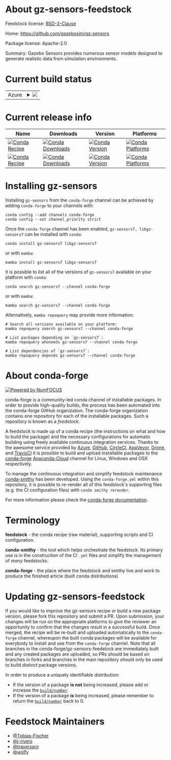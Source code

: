 About gz-sensors-feedstock
==========================

Feedstock license: [BSD-3-Clause](https://github.com/conda-forge/gz-sensors-feedstock/blob/main/LICENSE.txt)

Home: https://github.com/gazebosim/gz-sensors

Package license: Apache-2.0

Summary: Gazebo Sensors provides numerous sensor models designed to generate realistic data from simulation environments.

Current build status
====================


<table>
    
  <tr>
    <td>Azure</td>
    <td>
      <details>
        <summary>
          <a href="https://dev.azure.com/conda-forge/feedstock-builds/_build/latest?definitionId=17654&branchName=main">
            <img src="https://dev.azure.com/conda-forge/feedstock-builds/_apis/build/status/gz-sensors-feedstock?branchName=main">
          </a>
        </summary>
        <table>
          <thead><tr><th>Variant</th><th>Status</th></tr></thead>
          <tbody><tr>
              <td>linux_64_libprotobuf3.21ogre1.10</td>
              <td>
                <a href="https://dev.azure.com/conda-forge/feedstock-builds/_build/latest?definitionId=17654&branchName=main">
                  <img src="https://dev.azure.com/conda-forge/feedstock-builds/_apis/build/status/gz-sensors-feedstock?branchName=main&jobName=linux&configuration=linux%20linux_64_libprotobuf3.21ogre1.10" alt="variant">
                </a>
              </td>
            </tr><tr>
              <td>linux_64_libprotobuf3.21ogre1.12</td>
              <td>
                <a href="https://dev.azure.com/conda-forge/feedstock-builds/_build/latest?definitionId=17654&branchName=main">
                  <img src="https://dev.azure.com/conda-forge/feedstock-builds/_apis/build/status/gz-sensors-feedstock?branchName=main&jobName=linux&configuration=linux%20linux_64_libprotobuf3.21ogre1.12" alt="variant">
                </a>
              </td>
            </tr><tr>
              <td>linux_64_libprotobuf4.23.2ogre1.10</td>
              <td>
                <a href="https://dev.azure.com/conda-forge/feedstock-builds/_build/latest?definitionId=17654&branchName=main">
                  <img src="https://dev.azure.com/conda-forge/feedstock-builds/_apis/build/status/gz-sensors-feedstock?branchName=main&jobName=linux&configuration=linux%20linux_64_libprotobuf4.23.2ogre1.10" alt="variant">
                </a>
              </td>
            </tr><tr>
              <td>linux_64_libprotobuf4.23.2ogre1.12</td>
              <td>
                <a href="https://dev.azure.com/conda-forge/feedstock-builds/_build/latest?definitionId=17654&branchName=main">
                  <img src="https://dev.azure.com/conda-forge/feedstock-builds/_apis/build/status/gz-sensors-feedstock?branchName=main&jobName=linux&configuration=linux%20linux_64_libprotobuf4.23.2ogre1.12" alt="variant">
                </a>
              </td>
            </tr><tr>
              <td>linux_aarch64_libprotobuf3.21ogre1.10</td>
              <td>
                <a href="https://dev.azure.com/conda-forge/feedstock-builds/_build/latest?definitionId=17654&branchName=main">
                  <img src="https://dev.azure.com/conda-forge/feedstock-builds/_apis/build/status/gz-sensors-feedstock?branchName=main&jobName=linux&configuration=linux%20linux_aarch64_libprotobuf3.21ogre1.10" alt="variant">
                </a>
              </td>
            </tr><tr>
              <td>linux_aarch64_libprotobuf3.21ogre1.12</td>
              <td>
                <a href="https://dev.azure.com/conda-forge/feedstock-builds/_build/latest?definitionId=17654&branchName=main">
                  <img src="https://dev.azure.com/conda-forge/feedstock-builds/_apis/build/status/gz-sensors-feedstock?branchName=main&jobName=linux&configuration=linux%20linux_aarch64_libprotobuf3.21ogre1.12" alt="variant">
                </a>
              </td>
            </tr><tr>
              <td>linux_aarch64_libprotobuf4.23.2ogre1.10</td>
              <td>
                <a href="https://dev.azure.com/conda-forge/feedstock-builds/_build/latest?definitionId=17654&branchName=main">
                  <img src="https://dev.azure.com/conda-forge/feedstock-builds/_apis/build/status/gz-sensors-feedstock?branchName=main&jobName=linux&configuration=linux%20linux_aarch64_libprotobuf4.23.2ogre1.10" alt="variant">
                </a>
              </td>
            </tr><tr>
              <td>linux_aarch64_libprotobuf4.23.2ogre1.12</td>
              <td>
                <a href="https://dev.azure.com/conda-forge/feedstock-builds/_build/latest?definitionId=17654&branchName=main">
                  <img src="https://dev.azure.com/conda-forge/feedstock-builds/_apis/build/status/gz-sensors-feedstock?branchName=main&jobName=linux&configuration=linux%20linux_aarch64_libprotobuf4.23.2ogre1.12" alt="variant">
                </a>
              </td>
            </tr><tr>
              <td>linux_ppc64le_libprotobuf3.21ogre1.10</td>
              <td>
                <a href="https://dev.azure.com/conda-forge/feedstock-builds/_build/latest?definitionId=17654&branchName=main">
                  <img src="https://dev.azure.com/conda-forge/feedstock-builds/_apis/build/status/gz-sensors-feedstock?branchName=main&jobName=linux&configuration=linux%20linux_ppc64le_libprotobuf3.21ogre1.10" alt="variant">
                </a>
              </td>
            </tr><tr>
              <td>linux_ppc64le_libprotobuf3.21ogre1.12</td>
              <td>
                <a href="https://dev.azure.com/conda-forge/feedstock-builds/_build/latest?definitionId=17654&branchName=main">
                  <img src="https://dev.azure.com/conda-forge/feedstock-builds/_apis/build/status/gz-sensors-feedstock?branchName=main&jobName=linux&configuration=linux%20linux_ppc64le_libprotobuf3.21ogre1.12" alt="variant">
                </a>
              </td>
            </tr><tr>
              <td>linux_ppc64le_libprotobuf4.23.2ogre1.10</td>
              <td>
                <a href="https://dev.azure.com/conda-forge/feedstock-builds/_build/latest?definitionId=17654&branchName=main">
                  <img src="https://dev.azure.com/conda-forge/feedstock-builds/_apis/build/status/gz-sensors-feedstock?branchName=main&jobName=linux&configuration=linux%20linux_ppc64le_libprotobuf4.23.2ogre1.10" alt="variant">
                </a>
              </td>
            </tr><tr>
              <td>linux_ppc64le_libprotobuf4.23.2ogre1.12</td>
              <td>
                <a href="https://dev.azure.com/conda-forge/feedstock-builds/_build/latest?definitionId=17654&branchName=main">
                  <img src="https://dev.azure.com/conda-forge/feedstock-builds/_apis/build/status/gz-sensors-feedstock?branchName=main&jobName=linux&configuration=linux%20linux_ppc64le_libprotobuf4.23.2ogre1.12" alt="variant">
                </a>
              </td>
            </tr><tr>
              <td>osx_64_libprotobuf3.21ogre1.10</td>
              <td>
                <a href="https://dev.azure.com/conda-forge/feedstock-builds/_build/latest?definitionId=17654&branchName=main">
                  <img src="https://dev.azure.com/conda-forge/feedstock-builds/_apis/build/status/gz-sensors-feedstock?branchName=main&jobName=osx&configuration=osx%20osx_64_libprotobuf3.21ogre1.10" alt="variant">
                </a>
              </td>
            </tr><tr>
              <td>osx_64_libprotobuf3.21ogre1.12</td>
              <td>
                <a href="https://dev.azure.com/conda-forge/feedstock-builds/_build/latest?definitionId=17654&branchName=main">
                  <img src="https://dev.azure.com/conda-forge/feedstock-builds/_apis/build/status/gz-sensors-feedstock?branchName=main&jobName=osx&configuration=osx%20osx_64_libprotobuf3.21ogre1.12" alt="variant">
                </a>
              </td>
            </tr><tr>
              <td>osx_64_libprotobuf4.23.2ogre1.10</td>
              <td>
                <a href="https://dev.azure.com/conda-forge/feedstock-builds/_build/latest?definitionId=17654&branchName=main">
                  <img src="https://dev.azure.com/conda-forge/feedstock-builds/_apis/build/status/gz-sensors-feedstock?branchName=main&jobName=osx&configuration=osx%20osx_64_libprotobuf4.23.2ogre1.10" alt="variant">
                </a>
              </td>
            </tr><tr>
              <td>osx_64_libprotobuf4.23.2ogre1.12</td>
              <td>
                <a href="https://dev.azure.com/conda-forge/feedstock-builds/_build/latest?definitionId=17654&branchName=main">
                  <img src="https://dev.azure.com/conda-forge/feedstock-builds/_apis/build/status/gz-sensors-feedstock?branchName=main&jobName=osx&configuration=osx%20osx_64_libprotobuf4.23.2ogre1.12" alt="variant">
                </a>
              </td>
            </tr><tr>
              <td>osx_arm64_libprotobuf3.21ogre1.10</td>
              <td>
                <a href="https://dev.azure.com/conda-forge/feedstock-builds/_build/latest?definitionId=17654&branchName=main">
                  <img src="https://dev.azure.com/conda-forge/feedstock-builds/_apis/build/status/gz-sensors-feedstock?branchName=main&jobName=osx&configuration=osx%20osx_arm64_libprotobuf3.21ogre1.10" alt="variant">
                </a>
              </td>
            </tr><tr>
              <td>osx_arm64_libprotobuf3.21ogre1.12</td>
              <td>
                <a href="https://dev.azure.com/conda-forge/feedstock-builds/_build/latest?definitionId=17654&branchName=main">
                  <img src="https://dev.azure.com/conda-forge/feedstock-builds/_apis/build/status/gz-sensors-feedstock?branchName=main&jobName=osx&configuration=osx%20osx_arm64_libprotobuf3.21ogre1.12" alt="variant">
                </a>
              </td>
            </tr><tr>
              <td>osx_arm64_libprotobuf4.23.2ogre1.10</td>
              <td>
                <a href="https://dev.azure.com/conda-forge/feedstock-builds/_build/latest?definitionId=17654&branchName=main">
                  <img src="https://dev.azure.com/conda-forge/feedstock-builds/_apis/build/status/gz-sensors-feedstock?branchName=main&jobName=osx&configuration=osx%20osx_arm64_libprotobuf4.23.2ogre1.10" alt="variant">
                </a>
              </td>
            </tr><tr>
              <td>osx_arm64_libprotobuf4.23.2ogre1.12</td>
              <td>
                <a href="https://dev.azure.com/conda-forge/feedstock-builds/_build/latest?definitionId=17654&branchName=main">
                  <img src="https://dev.azure.com/conda-forge/feedstock-builds/_apis/build/status/gz-sensors-feedstock?branchName=main&jobName=osx&configuration=osx%20osx_arm64_libprotobuf4.23.2ogre1.12" alt="variant">
                </a>
              </td>
            </tr><tr>
              <td>win_64_libprotobuf3.21ogre1.10</td>
              <td>
                <a href="https://dev.azure.com/conda-forge/feedstock-builds/_build/latest?definitionId=17654&branchName=main">
                  <img src="https://dev.azure.com/conda-forge/feedstock-builds/_apis/build/status/gz-sensors-feedstock?branchName=main&jobName=win&configuration=win%20win_64_libprotobuf3.21ogre1.10" alt="variant">
                </a>
              </td>
            </tr><tr>
              <td>win_64_libprotobuf3.21ogre1.12</td>
              <td>
                <a href="https://dev.azure.com/conda-forge/feedstock-builds/_build/latest?definitionId=17654&branchName=main">
                  <img src="https://dev.azure.com/conda-forge/feedstock-builds/_apis/build/status/gz-sensors-feedstock?branchName=main&jobName=win&configuration=win%20win_64_libprotobuf3.21ogre1.12" alt="variant">
                </a>
              </td>
            </tr><tr>
              <td>win_64_libprotobuf4.23.2ogre1.10</td>
              <td>
                <a href="https://dev.azure.com/conda-forge/feedstock-builds/_build/latest?definitionId=17654&branchName=main">
                  <img src="https://dev.azure.com/conda-forge/feedstock-builds/_apis/build/status/gz-sensors-feedstock?branchName=main&jobName=win&configuration=win%20win_64_libprotobuf4.23.2ogre1.10" alt="variant">
                </a>
              </td>
            </tr><tr>
              <td>win_64_libprotobuf4.23.2ogre1.12</td>
              <td>
                <a href="https://dev.azure.com/conda-forge/feedstock-builds/_build/latest?definitionId=17654&branchName=main">
                  <img src="https://dev.azure.com/conda-forge/feedstock-builds/_apis/build/status/gz-sensors-feedstock?branchName=main&jobName=win&configuration=win%20win_64_libprotobuf4.23.2ogre1.12" alt="variant">
                </a>
              </td>
            </tr>
          </tbody>
        </table>
      </details>
    </td>
  </tr>
</table>

Current release info
====================

| Name | Downloads | Version | Platforms |
| --- | --- | --- | --- |
| [![Conda Recipe](https://img.shields.io/badge/recipe-gz--sensors7-green.svg)](https://anaconda.org/conda-forge/gz-sensors7) | [![Conda Downloads](https://img.shields.io/conda/dn/conda-forge/gz-sensors7.svg)](https://anaconda.org/conda-forge/gz-sensors7) | [![Conda Version](https://img.shields.io/conda/vn/conda-forge/gz-sensors7.svg)](https://anaconda.org/conda-forge/gz-sensors7) | [![Conda Platforms](https://img.shields.io/conda/pn/conda-forge/gz-sensors7.svg)](https://anaconda.org/conda-forge/gz-sensors7) |
| [![Conda Recipe](https://img.shields.io/badge/recipe-libgz--sensors7-green.svg)](https://anaconda.org/conda-forge/libgz-sensors7) | [![Conda Downloads](https://img.shields.io/conda/dn/conda-forge/libgz-sensors7.svg)](https://anaconda.org/conda-forge/libgz-sensors7) | [![Conda Version](https://img.shields.io/conda/vn/conda-forge/libgz-sensors7.svg)](https://anaconda.org/conda-forge/libgz-sensors7) | [![Conda Platforms](https://img.shields.io/conda/pn/conda-forge/libgz-sensors7.svg)](https://anaconda.org/conda-forge/libgz-sensors7) |

Installing gz-sensors
=====================

Installing `gz-sensors` from the `conda-forge` channel can be achieved by adding `conda-forge` to your channels with:

```
conda config --add channels conda-forge
conda config --set channel_priority strict
```

Once the `conda-forge` channel has been enabled, `gz-sensors7, libgz-sensors7` can be installed with `conda`:

```
conda install gz-sensors7 libgz-sensors7
```

or with `mamba`:

```
mamba install gz-sensors7 libgz-sensors7
```

It is possible to list all of the versions of `gz-sensors7` available on your platform with `conda`:

```
conda search gz-sensors7 --channel conda-forge
```

or with `mamba`:

```
mamba search gz-sensors7 --channel conda-forge
```

Alternatively, `mamba repoquery` may provide more information:

```
# Search all versions available on your platform:
mamba repoquery search gz-sensors7 --channel conda-forge

# List packages depending on `gz-sensors7`:
mamba repoquery whoneeds gz-sensors7 --channel conda-forge

# List dependencies of `gz-sensors7`:
mamba repoquery depends gz-sensors7 --channel conda-forge
```


About conda-forge
=================

[![Powered by
NumFOCUS](https://img.shields.io/badge/powered%20by-NumFOCUS-orange.svg?style=flat&colorA=E1523D&colorB=007D8A)](https://numfocus.org)

conda-forge is a community-led conda channel of installable packages.
In order to provide high-quality builds, the process has been automated into the
conda-forge GitHub organization. The conda-forge organization contains one repository
for each of the installable packages. Such a repository is known as a *feedstock*.

A feedstock is made up of a conda recipe (the instructions on what and how to build
the package) and the necessary configurations for automatic building using freely
available continuous integration services. Thanks to the awesome service provided by
[Azure](https://azure.microsoft.com/en-us/services/devops/), [GitHub](https://github.com/),
[CircleCI](https://circleci.com/), [AppVeyor](https://www.appveyor.com/),
[Drone](https://cloud.drone.io/welcome), and [TravisCI](https://travis-ci.com/)
it is possible to build and upload installable packages to the
[conda-forge](https://anaconda.org/conda-forge) [Anaconda-Cloud](https://anaconda.org/)
channel for Linux, Windows and OSX respectively.

To manage the continuous integration and simplify feedstock maintenance
[conda-smithy](https://github.com/conda-forge/conda-smithy) has been developed.
Using the ``conda-forge.yml`` within this repository, it is possible to re-render all of
this feedstock's supporting files (e.g. the CI configuration files) with ``conda smithy rerender``.

For more information please check the [conda-forge documentation](https://conda-forge.org/docs/).

Terminology
===========

**feedstock** - the conda recipe (raw material), supporting scripts and CI configuration.

**conda-smithy** - the tool which helps orchestrate the feedstock.
                   Its primary use is in the construction of the CI ``.yml`` files
                   and simplify the management of *many* feedstocks.

**conda-forge** - the place where the feedstock and smithy live and work to
                  produce the finished article (built conda distributions)


Updating gz-sensors-feedstock
=============================

If you would like to improve the gz-sensors recipe or build a new
package version, please fork this repository and submit a PR. Upon submission,
your changes will be run on the appropriate platforms to give the reviewer an
opportunity to confirm that the changes result in a successful build. Once
merged, the recipe will be re-built and uploaded automatically to the
`conda-forge` channel, whereupon the built conda packages will be available for
everybody to install and use from the `conda-forge` channel.
Note that all branches in the conda-forge/gz-sensors-feedstock are
immediately built and any created packages are uploaded, so PRs should be based
on branches in forks and branches in the main repository should only be used to
build distinct package versions.

In order to produce a uniquely identifiable distribution:
 * If the version of a package **is not** being increased, please add or increase
   the [``build/number``](https://docs.conda.io/projects/conda-build/en/latest/resources/define-metadata.html#build-number-and-string).
 * If the version of a package **is** being increased, please remember to return
   the [``build/number``](https://docs.conda.io/projects/conda-build/en/latest/resources/define-metadata.html#build-number-and-string)
   back to 0.

Feedstock Maintainers
=====================

* [@Tobias-Fischer](https://github.com/Tobias-Fischer/)
* [@j-rivero](https://github.com/j-rivero/)
* [@traversaro](https://github.com/traversaro/)
* [@wolfv](https://github.com/wolfv/)

